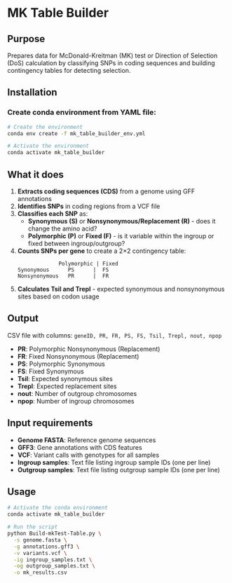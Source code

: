 # MK Table Builder 

## Purpose
Prepares data for McDonald-Kreitman (MK) test or Direction of Selection (DoS) calculation by classifying SNPs in coding sequences and building contingency tables for detecting selection.

## Installation

### Create conda environment from YAML file:
```bash
# Create the environment
conda env create -f mk_table_builder_env.yml

# Activate the environment
conda activate mk_table_builder
```

## What it does
1. **Extracts coding sequences (CDS)** from a genome using GFF annotations
2. **Identifies SNPs** in coding regions from a VCF file
3. **Classifies each SNP** as:
   - **Synonymous (S)** or **Nonsynonymous/Replacement (R)** - does it change the amino acid?
   - **Polymorphic (P)** or **Fixed (F)** - is it variable within the ingroup or fixed between ingroup/outgroup?
4. **Counts SNPs per gene** to create a 2×2 contingency table:
   ```
                Polymorphic | Fixed
   Synonymous      PS      |  FS
   Nonsynonymous   PR      |  FR
   ```
5. **Calculates Tsil and Trepl** - expected synonymous and nonsynonymous sites based on codon usage

## Output
CSV file with columns: `geneID, PR, FR, PS, FS, Tsil, Trepl, nout, npop`
- **PR**: Polymorphic Nonsynonymous (Replacement)
- **FR**: Fixed Nonsynonymous (Replacement)  
- **PS**: Polymorphic Synonymous
- **FS**: Fixed Synonymous
- **Tsil**: Expected synonymous sites
- **Trepl**: Expected replacement sites
- **nout**: Number of outgroup chromosomes
- **npop**: Number of ingroup chromosomes


## Input requirements
- **Genome FASTA**: Reference genome sequences
- **GFF3**: Gene annotations with CDS features
- **VCF**: Variant calls with genotypes for all samples
- **Ingroup samples**: Text file listing ingroup sample IDs (one per line)
- **Outgroup samples**: Text file listing outgroup sample IDs (one per line)

## Usage
```bash
# Activate the conda environment
conda activate mk_table_builder

# Run the script
python Build-mkTest-Table.py \
  -s genome.fasta \
  -g annotations.gff3 \
  -v variants.vcf \
  -ig ingroup_samples.txt \
  -og outgroup_samples.txt \
  -o mk_results.csv
```

